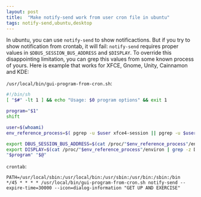 ```yaml
---
layout: post
title:  "Make notify-send work from user cron file in ubuntu"
tags: notify-send,ubuntu,desktop
---
```

  In ubuntu, you can use `notify-send` to show notificactions. But if you try to show notification from crontab, it will fail: `notify-send` requires proper values in `$DBUS_SESSION_BUS_ADDRESS` and `$DISPLAY`. To override this disappointing limitation, you can grep this values from some known process of yours. Here is example that works for XFCE, Gnome, Unity, Cainnamon and KDE:

`/usr/local/bin/gui-program-from-cron.sh`:

```bash
#!/bin/sh
[ "$#" -lt 1 ] && echo "Usage: $0 program options" && exit 1

program="$1"
shift

user=$(whoami)
env_reference_process=$( pgrep -u $user xfce4-session || pgrep -u $user ciannamon-session || pgrep -u $user gnome-session || pgrep -u $user gnome-shell || pgrep -u $user kdeinit )

export DBUS_SESSION_BUS_ADDRESS=$(cat /proc/"$env_reference_process"/environ | grep -z DBUS | sed 's/DBUS_SESSION_BUS_ADDRESS=//')
export DISPLAY=$(cat /proc/"$env_reference_process"/environ | grep -z DISPLAY | sed 's/DISPLAY=//')
"$program" "$@"
```

`crontab`:

```
PATH=/usr/local/sbin:/usr/local/bin:/usr/sbin:/usr/bin:/sbin:/bin
*/45 * * * * /usr/local/bin/gui-program-from-cron.sh notify-send --expire-time=30000 --icon=dialog-information "GET UP AND EXERCISE"
```
